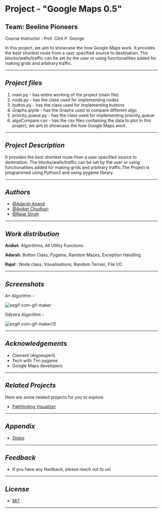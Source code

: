 # Project - "Google Maps 0.5"

## Team: Beeline Pioneers

Course Instructor : Prof. Clint P. George

In this project, we aim to showcase the how Google Maps work. 
It provides the best shortest route from a user specified source to destination.
The blocks/walls/traffic can be set by the user or using functionalities added for making grids and arbitrary traffic.

---

## *Project files*
1. main.py - has entire working of the project (main file)
2. node.py - has the class used for implementing nodes
3. button.py  - has the class used for implementing buttons
4. Graphs.ipynb - has the Graphs used to compare different algo
5. priority_queue.py - has the class used for implementing prioriity_queue
6. algoCompare.csv - has the csv files containing the data to plot
In this project, we aim to showcase the how Google Maps work.

---

## *Project Description*

It provides the best shortest route from a user specified source to destination.
The blocks/walls/traffic can be set by the user or using functionalities
added for making grids and arbitrary traffic.The Project is programmed using
Python3 and using pygame library.

---
## *Authors*

- [@Adarsh Anand](https://github.com/AdarshAnand67)
- [@Aniket Chudhari](https://github.com/AniketChaudhri)
- [@Rajat SIngh](https://www.github.com/RajatSingh08)
---
## *Work distribution*

**Aniket**: Algorithms, All Utility Functions

**Adarsh**: Button Class, Pygame, Random Mazes, Exception Handling

**Rajat** : Node class, Visualisations, Random Terrain, File I/O

----
  
## *Screenshots*

A* Algorithm - 

![ezgif com-gif-maker](https://user-images.githubusercontent.com/78816968/141451202-ad01272e-9c90-4acb-9742-10e462faaebd.gif)


Dijkstra Algorithm -

![ezgif com-gif-maker(1)](https://user-images.githubusercontent.com/78816968/141451351-68e8e2a0-cee4-4103-a912-b24691dad61a.gif)
<!-- 
Best-First Algorithm - 

![ezgif com-gif-maker(2)](https://user-images.githubusercontent.com/78816968/141451519-d8ea3ca4-e373-4fc0-93a0-3f7fa69799cc.gif)

BFS Algorithm

![ezgif com-gif-maker(3)](https://user-images.githubusercontent.com/78816968/141451597-b6084d63-f0cc-417d-acc7-0e6571b7cb78.gif) -->
---
  
## *Acknowledgements*

- Clement (Algoexpert)
- Tech with Tim pygame
- Google Maps developers
---

## *Related Projects*

Here are some related projects for you to explore

- [Pathfinding Visualizer](https://github.com/clementmihailescu/Pathfinding-Visualizer)
---
  
## *Appendix*

- [Slides](https://www.canva.com/design/DAEjgZf6MG4/fsHBkl26W2cx7HVIbWu0Lg/view?utm_content=DAEjgZf6MG4&utm_campaign=designshare&utm_medium=link&utm_source=publishsharelink)

---
  
## *Feedback*

- If you have any feedback, please reach out to us!

---
## *License*

- [MIT](https://choosealicense.com/licenses/mit/)
 ---
